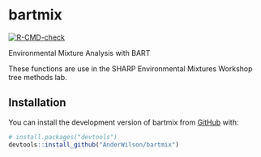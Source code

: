 
# bartmix



<!-- badges: start -->
[![R-CMD-check](https://github.com/AnderWilson/bartmix/actions/workflows/R-CMD-check.yaml/badge.svg)](https://github.com/AnderWilson/bartmix/actions/workflows/R-CMD-check.yaml)
<!-- badges: end -->


Environmental Mixture Analysis with BART

These functions are use in the SHARP Environmental Mixtures Workshop tree methods lab.


## Installation

You can install the development version of bartmix from [GitHub](https://github.com/) with:

``` r
# install.packages("devtools")
devtools::install_github("AnderWilson/bartmix")
```


